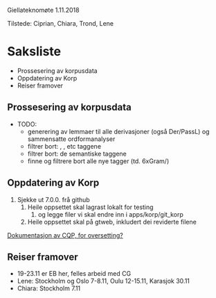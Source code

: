 Giellateknomøte 1.11.2018

Tilstede: Ciprian, Chiara, Trond, Lene

# Saksliste

* Prossesering av korpusdata
* Oppdatering av Korp
* Reiser framover

## Prossesering av korpusdata

* TODO:
    - generering av lemmaer til alle derivasjoner (også Der/PassL) og sammensatte ordformanalyser
    - filtrer bort: <ext>, <hab>, etc taggene
    - filtrer bort: de semantiske taggene
    - finne og filtrere bort alle nye tagger (td. 6xGram/)

## Oppdatering av Korp

1. Sjekke ut 7.0.0. frå github
    1. Heile oppsettet skal lagrast lokalt for testing
        1. og legge filer vi skal endre inn i apps/korp/git_korp
    1. Heile oppsettet skal på gtweb, inkludert dei reviderte filene

[Dokumentasjon av CQP, for oversetting?](https://www.kielipankki.fi/tuki/korp-edistynyt/)

##  Reiser framover

* 19-23.11 er EB her, felles arbeid med CG
* Lene: Stockholm og Oslo 7-8.11, Oulu 12-15.11, Karasjok 30.11
* Chiara: Stockholm 7.11
